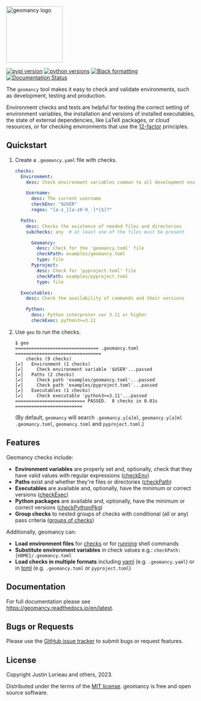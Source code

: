 <!-- start logo -->
<img src="https://raw.githubusercontent.com/jlorieau/geomancy/main/docs/_static/geomancy_logo.svg" alt="geomancy logo" height="150px"/>
<!-- end logo -->

<!-- start badges -->
[![pypi version](https://img.shields.io/pypi/v/geomancy.svg)](https://pypi.org/project/geomancy/)
[![python versions](https://img.shields.io/pypi/pyversions/geomancy.svg)](https://pypi.org/project/geomancy/)
[![Black formatting](https://img.shields.io/badge/code%20style-black-000000.svg)](https://github.com/psf/black)
[![Documentation Status](https://readthedocs.org/projects/geomancy/badge/?version=latest)](https://geomancy.readthedocs.io/en/latest/?badge=latest)
<!-- end badges -->
<!-- start intro -->
The ``geomancy`` tool makes it easy to check and validate environments, such
as development, testing and production.

Environment checks and tests are helpful for testing the correct setting
of environment variables, the installation and versions of installed
executables, the state of external dependencies, like LaTeX packages, or cloud
resources, or for checking environments that use the
[12-factor](http://12factor.net/) principles.
<!-- end intro -->

## Quickstart
<!-- start quickstart -->
1. Create a ``.geomancy.yaml`` file with checks.

    ```yaml
    checks:
      Environment:
        desc: Check environment variables common to all development environments

        Username:
          desc: The current username
          checkEnv: "$USER"
          regex: "[a-z_][a-z0-9_-]*[$]?"

      Paths:
        desc: Checks the existence of needed files and directories
        subchecks: any  # at least one of the files must be present

          Geomancy:
            desc: Check for the 'geomancy.toml' file
            checkPath: examples/geomancy.toml
            type: file
          Pyproject:
            desc: Check for 'pyproject.toml' file
            checkPath: examples/pyproject.toml
            type: file

      Executables:
        desc: Check the availability of commands and their versions

        Python:
          desc: Python interpreter ver 3.11 or higher
          checkExec: python3>=3.11
    ```

2. Use ``geo`` to run the checks.

    ```shell
    $ geo
    =============================== .geomancy.toml ================================
        checks (9 checks)
    [✔]   Environment (1 checks)
    [✔]     Check environment variable '$USER'...passed
    [✔]   Paths (2 checks)
    [✔]     Check path 'examples/geomancy.toml'...passed
    [✔]     Check path 'examples/pyproject.toml'...passed
    [✔]   Executables (1 checks)
    [✔]     Check executable 'python3>=3.11'...passed
    ========================== PASSED.  8 checks in 0.01s =========================
    ```

    (By default, ``geomancy`` will search ``.geomancy.y[a]ml``, ``geomancy.y[a]ml``
    ``.geomancy.toml``, ``geomancy.toml`` and ``pyproject.toml``.)
<!-- end quickstart -->

## Features
<!-- start features -->
Geomancy checks include:

- __Environment variables__ are properly set and, optionally,
  check that they have valid values with regular expressions
  ([checkEnv](https://geomancy.readthedocs.io/en/latest/usage/index.html#checkenv))
- __Paths__ exist and whether they're files or directories
  ([checkPath](https://geomancy.readthedocs.io/en/latest/usage/index.html#checkpath))
- __Executables__ are available and, optionally, have the minimum or correct
  versions
  ([checkExec](https://geomancy.readthedocs.io/en/latest/usage/index.html#checkexec))
- __Python packages__ are available and, optionally, have the minimum or
  correct versions
  ([checkPythonPkg](https://geomancy.readthedocs.io/en/latest/usage/index.html#checkpythonpkg))
- __Group checks__ to nested groups of checks with conditional (all or any) pass
  criteria ([groups of checks](https://geomancy.readthedocs.io/en/latest/usage/index.html#check-groups))

Additionally, geomancy can:

- __Load environment files__ for
  [checks](https://geomancy.readthedocs.io/en/latest/usage/cmd_checks.html#environment-files)
  or for [running](https://geomancy.readthedocs.io/en/latest/usage/cmd_run.html#running-environments)
  shell commands
- __Substitute environment variables__ in check values e.g.:
  ``checkPath: {HOME}/.geomancy.toml``
- __Load checks in multiple formats__ including [yaml](https://yaml.org)
  (e.g. ``.geomancy.yaml``) or in [toml](https://toml.io/en/)
  (e.g. ``.geomancy.toml`` or ``pyproject.toml``)
<!-- end features -->

## Documentation

For full documentation please see https://geomancy.readthedocs.io/en/latest.


## Bugs or Requests
Please use the [GitHub issue tracker](https://github.com/jlorieau/geomancy/issues)
to submit bugs or request features.

## License

Copyright Justin Lorieau and others, 2023.

Distributed under the terms of the [MIT license](LICENSE).
geomancy is free and open source software.
